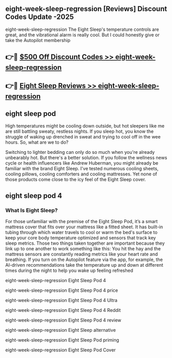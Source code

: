## eight-week-sleep-regression [Reviews​] Discount Codes Update -2025

eight-week-sleep-regression The Eight Sleep's temperature controls are great, and the vibrational alarm is really cool. But I could honestly give or take the Autopilot membership

## 👉🔴 [$500 Off Discount Codes >> eight-week-sleep-regression](http://download.freeplayer.one?title=eight-week-sleep-regression&ref=18-ES)

## 👉🔴 [Eight Sleep Reviews >> eight-week-sleep-regression](http://download.freeplayer.one?title=eight-week-sleep-regression&ref=18-ES)

## eight sleep pod

High temperatures might be cooling down outside, but hot sleepers like me are still battling sweaty, restless nights. If you sleep hot, you know the struggle of waking up drenched in sweat and trying to cool off in the wee hours. So, what are we to do?

Switching to lighter bedding can only do so much when you're already unbearably hot. But there's a better solution. If you follow the wellness news cycle or health influencers like Andrew Huberman, you might already be familiar with the brand Eight Sleep. I've tested numerous cooling sheets, cooling pillows, cooling comforters and cooling mattresses. Yet none of those products come close to the icy feel of the Eight Sleep cover.

## eight sleep pod 4

### What Is Eight Sleep?

For those unfamiliar with the premise of the Eight Sleep Pod, it’s a smart mattress cover that fits over your mattress like a fitted sheet. It has built-in tubing through which water travels to cool or warm the bed's surface to keep your core body temperature optimized and sensors that track key sleep metrics. Those two things taken together are important because they link up to one another to work something like this: You hit the hay and the mattress sensors are constantly reading metrics like your heart rate and breathing. If you turn on the Autopilot feature via the app, for example, the AI-driven recommendations take the temperature up and down at different times during the night to help you wake up feeling refreshed

eight-week-sleep-regression Eight Sleep Pod 4

eight-week-sleep-regression Eight Sleep Pod 4 price

eight-week-sleep-regression Eight Sleep Pod 4 Ultra

eight-week-sleep-regression Eight Sleep Pod 4 Reddit

eight-week-sleep-regression Eight Sleep Pod 4 review

eight-week-sleep-regression Eight Sleep alternative

eight-week-sleep-regression Eight Sleep Pod priming

eight-week-sleep-regression Eight Sleep Pod Cover